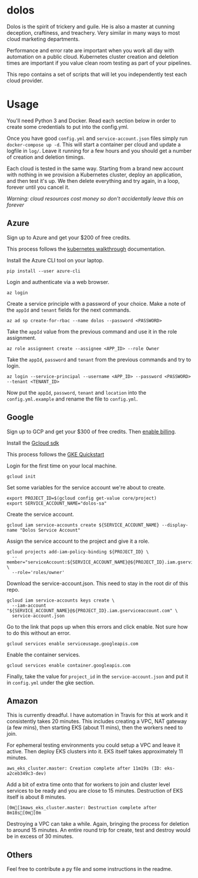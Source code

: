 # dolos

Dolos is the spirit of trickery and guile. He is also a master at cunning deception, craftiness, and treachery. Very similar in many ways to most cloud marketing departments.

Performance and error rate are important when you work all day with automation on a public cloud. Kubernetes cluster creation and deletion times are important if you value clean room testing as part of your pipelines.

This repo contains a set of scripts that will let you independently test each cloud provider.

# Usage

You'll need Python 3 and Docker. Read each section below in order to create some credentials to put into the config.yml.

Once you have good `config.yml` and `service-account.json` files simply run `docker-compose up -d`. This will start a container per cloud and update a logfile in `log/`. Leave it running for a few hours and you should get a number of creation and deletion timings.

Each cloud is tested in the same way. Starting from a brand new account with nothing in we provision a Kubernetes cluster, deploy an application, and then test it's up. We then delete everything and try again, in a loop, forever until you cancel it.

*Warning: cloud resources cost money so don't accidentally leave this on forever*


## Azure

Sign up to Azure and get your $200 of free credits.

This process follows the [kubernetes walkthrough](https://docs.microsoft.com/en-us/azure/aks/kubernetes-walkthrough) documentation.

Install the Azure CLI tool on your laptop.
```
pip install --user azure-cli
```

Login and authenticate via a web browser.
```
az login
```

Create a service principle with a password of your choice. Make a note of the `appId` and `tenant` fields for the next commands.
```
az ad sp create-for-rbac --name dolos --password <PASSWORD>
```

Take the `appId` value from the previous command and use it in the role assignment.
```
az role assignment create --assignee <APP_ID> --role Owner
```

Take the `appId`, `password` and `tenant` from the previous commands and try to login.
```
az login --service-principal --username <APP_ID> --password <PASSWORD> --tenant <TENANT_ID>
```

Now put the `appId`, `password`, `tenant` and `location` into the `config.yml.example` and rename the file to `config.yml`.

## Google

Sign up to GCP and get your $300 of free credits. Then [enable billing](https://cloud.google.com/billing/docs/how-to/modify-project?visit_id=636756998918052718-1229259697&rd=1#enable-billing).

Install the [Gcloud sdk](https://cloud.google.com/sdk/docs/quickstarts)

This process follows the [GKE Quickstart](https://cloud.google.com/kubernetes-engine/docs/quickstart)

Login for the first time on your local machine.
```
gcloud init
```

Set some variables for the service account we're about to create.
```
export PROJECT_ID=$(gcloud config get-value core/project)
export SERVICE_ACCOUNT_NAME="dolos-sa"
```

Create the service account.
```
gcloud iam service-accounts create ${SERVICE_ACCOUNT_NAME} --display-name "Dolos Service Account"
```

Assign the service account to the project and give it a role.
```
gcloud projects add-iam-policy-binding ${PROJECT_ID} \
  --member="serviceAccount:${SERVICE_ACCOUNT_NAME}@${PROJECT_ID}.iam.gserviceaccount.com" \
  --role='roles/owner'
```

Download the service-account.json. This need to stay in the root dir of this repo.
```
gcloud iam service-accounts keys create \
  --iam-account "${SERVICE_ACCOUNT_NAME}@${PROJECT_ID}.iam.gserviceaccount.com" \
  service-account.json
```

Go to the link that pops up when this errors and click enable. Not sure how to do this without an error.
```
gcloud services enable serviceusage.googleapis.com
```

Enable the container services.
```
gcloud services enable container.googleapis.com
```

Finally, take the value for `project_id` in the `service-account.json` and put it in `config.yml` under the gke section.

## Amazon

This is currently dreadful. I have automation in Travis for this at work and it consistently takes 20 minutes. This includes creating a VPC, NAT gateway (a few mins), then starting EKS (about 11 mins), then the workers need to join.

For ephemeral testing environments you could setup a VPC and leave it active. Then deploy EKS clusters into it. EKS itself takes approximately 11 minutes.

```
aws_eks_cluster.master: Creation complete after 11m19s (ID: eks-a2ceb349c3-dev)
```

Add a bit of extra time onto that for workers to join and cluster level services to be ready and you are close to 15 minutes. Destruction of EKS itself is about 8 minutes.

```
[0m[1maws_eks_cluster.master: Destruction complete after 8m18s[0m[0m
```
 
Destroying a VPC can take a while. Again, bringing the process for deletion to around 15 minutes. An entire round trip for create, test and destroy would be in excess of 30 minutes.

## Others

Feel free to contribute a py file and some instructions in the readme.
